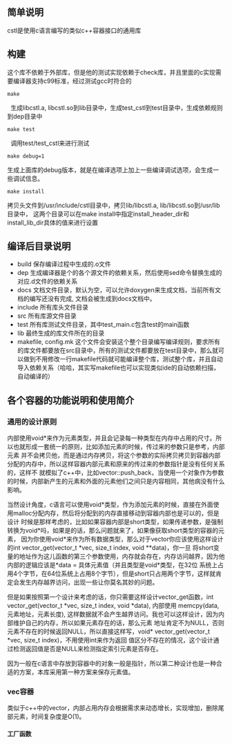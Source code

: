 ## 简单说明

cstl是使用c语言编写的类似c++容器接口的通用库

## 构建

这个库不依赖于外部库，但是他的测试实现依赖于check库，并且里面的c实现需要编译器支持c99标准，经过测试gcc时符合的

    make
  
生成libcstl.a, libcstl.so到lib目录中，生成test_cstl到test目录中，生成依赖规则到dep目录中

    make test
  
调用test/test_cstl来进行测试

    make debug=1

生成上面库的debug版本，就是在编译选项上加上一些编译调试选项，会生成一些调试信息。

    make install

拷贝头文件到/usr/include/cstl目录中，拷贝lib/libcstl.a, lib/libcstl.so到/usr/lib目录中， 这两个目录可以在make install中指定install_header_dir和install_lib_dir具体的值来进行设置

## 编译后目录说明

- build 保存编译过程中生成的.o文件
- dep 生成编译器是个的各个源文件的依赖关系，然后使用sed命令替换生成的对应.d文件的依赖关系
- docs 文档文件目录，默认为空，可以允许doxygen来生成文档，当前所有文档的编写还没有完成, 文档会被生成到docs文档中。
- include 所有库头文件目录
- src 所有库源文件目录
- test 所有库测试文件目录，其中test_main.c包含test的main函数
- lib 最终生成的库文件所在的目录
- makefile, config.mk 这个文件会安装这个整个目录编写编译规则，要求所有的库文件都要放在src目录中，所有的测试文件都要放在test目录中，那么就可以做到不用修改一行makefile代码就可能编译整个库，测试整个库，并且自动导入依赖关系（哈哈，其实写makefile也可以实现类似ide的自动依赖扫描，自动编译的）

## 各个容器的功能说明和使用简介

### 通用的设计原则

内部使用void\*来作为元素类型，并且会记录每一种类型在内存中占用的尺寸。所以也就形成一套统一的原则，比如添加元素的时候，传过来的参数只是参考，内部元素
并不会拷贝他，而是通过内存拷贝，将这个参数的实际拷贝拷贝到容器内部分配的内存中，所以这样容器内部元素和原来的传过来的参数指针是没有任何关系的，这样不
就模拟了c++中，比如vector::push_back，当使用一个对象作为参数的时候，内部新产生的元素和外面的元素他们之间只是内容相同，其他病没有什么影响。

当然设计角度，c语言可以使用void\*类型，作为添加元素的时候，直接在外面使用malloc分配内存，然后将分配到的内存直接移动到容器内部也是可以的，但是设计
时候是那样考虑的，比如如果容器内部是short类型，如果传递参数，是强制转换为void\*吗，如果是的话，那么问题就来了，如果像获取short类型的容器的元素，
因为你使用void\*来作为所有数据类型，那么对于vector你应该使用这样设计的int vector_get(vector_t \*vec, size_t index, void \*\*data)，你一旦
将short变量的地址作为这儿函数的第三个参数使用，内存就会存在，内存访问越界，因为他内部的逻辑应该是\*data = 具体元素值（并且类型是void\*类型，在32位
系统上占用4个字节，在64位系统上占用8个字节），但是short只占用两个字节，这样就肯定会发生内存越界访问，出现一些让你莫名其妙的问题。

但是如果按照第一个设计来考虑的话，你只需要这样设计vector_get函数，int vector_get(vector_t \*vec, size_t index, void \*data), 内部使用
memcpy(data, 元素地址，元素长度), 这样数据就不会产生越界访问。我也可以这样设计，因为内部维护自己的内存，所以如果元素存在的话，那么元素
地址肯定不为NULL，否则元素不存在的时候返回NULL，所以直接这样写，void\* vector_get(vector_t \*vec, size_t index)，不用使用int来作为返回
值区分不存在的情况，这个设计通过检测返回值是否是NULL来检测指定索引元素是否存在。

因为一般在c语言中存放到容器中的对象一般是指针，所以第二种设计也是一种合适的方案，本库采用第一种方案来保存元素值。

### vec容器

类似于c++中的vector，内部占用内存会根据需求来动态增长，实现增加，删除尾部元素，时间复杂度是O(1)。

#### 工厂函数

